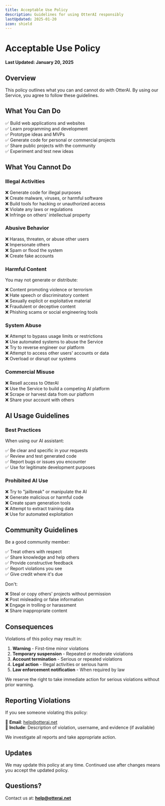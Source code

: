 ```yaml
---
title: Acceptable Use Policy
description: Guidelines for using OtterAI responsibly
lastUpdated: 2025-01-20
icon: shield
---
```


# Acceptable Use Policy

**Last Updated: January 20, 2025**

## Overview

This policy outlines what you can and cannot do with OtterAI. By using our Service, you agree to follow these guidelines.

## What You Can Do

✅ Build web applications and websites  
✅ Learn programming and development  
✅ Prototype ideas and MVPs  
✅ Generate code for personal or commercial projects  
✅ Share public projects with the community  
✅ Experiment and test new ideas  

## What You Cannot Do

### Illegal Activities

❌ Generate code for illegal purposes  
❌ Create malware, viruses, or harmful software  
❌ Build tools for hacking or unauthorized access  
❌ Violate any laws or regulations  
❌ Infringe on others' intellectual property  

### Abusive Behavior

❌ Harass, threaten, or abuse other users  
❌ Impersonate others  
❌ Spam or flood the system  
❌ Create fake accounts  

### Harmful Content

You may not generate or distribute:

❌ Content promoting violence or terrorism  
❌ Hate speech or discriminatory content  
❌ Sexually explicit or exploitative material  
❌ Fraudulent or deceptive content  
❌ Phishing scams or social engineering tools  

### System Abuse

❌ Attempt to bypass usage limits or restrictions  
❌ Use automated systems to abuse the Service  
❌ Try to reverse engineer our platform  
❌ Attempt to access other users' accounts or data  
❌ Overload or disrupt our systems  

### Commercial Misuse

❌ Resell access to OtterAI  
❌ Use the Service to build a competing AI platform  
❌ Scrape or harvest data from our platform  
❌ Share your account with others  

## AI Usage Guidelines

### Best Practices

When using our AI assistant:

✅ Be clear and specific in your requests  
✅ Review and test generated code  
✅ Report bugs or issues you encounter  
✅ Use for legitimate development purposes  

### Prohibited AI Use

❌ Try to "jailbreak" or manipulate the AI  
❌ Generate malicious or harmful code  
❌ Create spam generation tools  
❌ Attempt to extract training data  
❌ Use for automated exploitation  

## Community Guidelines

Be a good community member:

✅ Treat others with respect  
✅ Share knowledge and help others  
✅ Provide constructive feedback  
✅ Report violations you see  
✅ Give credit where it's due  

Don't:

❌ Steal or copy others' projects without permission  
❌ Post misleading or false information  
❌ Engage in trolling or harassment  
❌ Share inappropriate content  

## Consequences

Violations of this policy may result in:

1. **Warning** - First-time minor violations
2. **Temporary suspension** - Repeated or moderate violations
3. **Account termination** - Serious or repeated violations
4. **Legal action** - Illegal activities or serious harm
5. **Law enforcement notification** - When required by law

We reserve the right to take immediate action for serious violations without prior warning.

## Reporting Violations

If you see someone violating this policy:

📧 **Email**: help@otterai.net  
📝 **Include**: Description of violation, username, and evidence (if available)

We investigate all reports and take appropriate action.

## Updates

We may update this policy at any time. Continued use after changes means you accept the updated policy.

## Questions?

Contact us at: **help@otterai.net**
